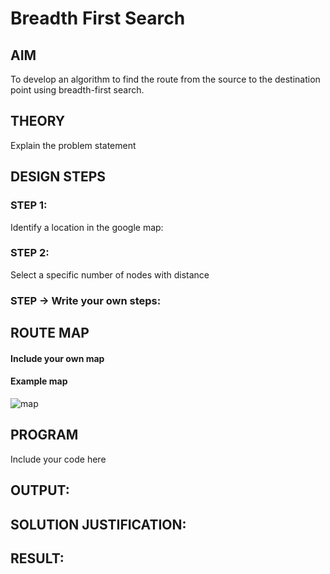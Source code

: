 # Breadth First Search
## AIM

To develop an algorithm to find the route from the source to the destination point using breadth-first search.

## THEORY
Explain the problem statement

## DESIGN STEPS

### STEP 1:
Identify a location in the google map:

### STEP 2:
Select a specific number of nodes with distance

### STEP -> Write your own steps:


## ROUTE MAP
#### Include your own map
#### Example map
![map](https://user-images.githubusercontent.com/75235334/166132276-02849beb-b69d-44a3-bf8b-921cab6f3ad5.jpg)

## PROGRAM
Include your code here


## OUTPUT:

## SOLUTION JUSTIFICATION:

## RESULT:

